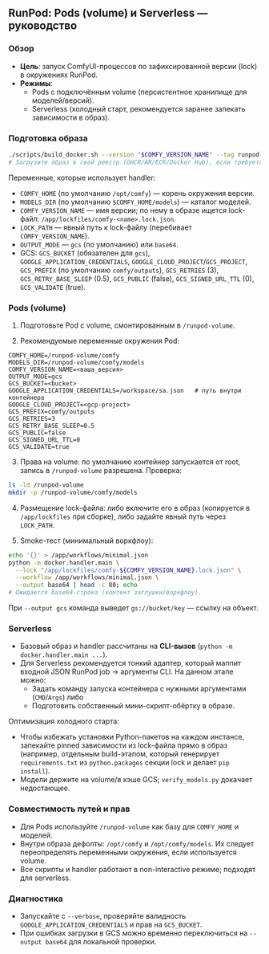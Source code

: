 ## RunPod: Pods (volume) и Serverless — руководство

### Обзор

-   **Цель**: запуск ComfyUI-процессов по зафиксированной версии (lock) в окружениях RunPod.
-   **Режимы**:
    -   Pods с подключённым volume (персистентное хранилище для моделей/версий).
    -   Serverless (холодный старт, рекомендуется заранее запекать зависимости в образ).

### Подготовка образа

```bash
./scripts/build_docker.sh --version "$COMFY_VERSION_NAME" --tag runpod-comfy:local
# Загрузите образ в свой реестр (GHCR/AR/ECR/Docker Hub), если требуется.
```

Переменные, которые использует handler:

-   `COMFY_HOME` (по умолчанию `/opt/comfy`) — корень окружения версии.
-   `MODELS_DIR` (по умолчанию `$COMFY_HOME/models`) — каталог моделей.
-   `COMFY_VERSION_NAME` — имя версии; по нему в образе ищется lock-файл: `/app/lockfiles/comfy-<name>.lock.json`.
-   `LOCK_PATH` — явный путь к lock-файлу (перебивает `COMFY_VERSION_NAME`).
-   `OUTPUT_MODE` — `gcs` (по умолчанию) или `base64`.
-   GCS: `GCS_BUCKET` (обязателен для `gcs`), `GOOGLE_APPLICATION_CREDENTIALS`, `GOOGLE_CLOUD_PROJECT`/`GCS_PROJECT`,
    `GCS_PREFIX` (по умолчанию `comfy/outputs`), `GCS_RETRIES` (3), `GCS_RETRY_BASE_SLEEP` (0.5), `GCS_PUBLIC` (false), `GCS_SIGNED_URL_TTL` (0), `GCS_VALIDATE` (true).

### Pods (volume)

1. Подготовьте Pod с volume, смонтированным в `/runpod-volume`.

2. Рекомендуемые переменные окружения Pod:

```text
COMFY_HOME=/runpod-volume/comfy
MODELS_DIR=/runpod-volume/comfy/models
COMFY_VERSION_NAME=<ваша_версия>
OUTPUT_MODE=gcs
GCS_BUCKET=<bucket>
GOOGLE_APPLICATION_CREDENTIALS=/workspace/sa.json   # путь внутри контейнера
GOOGLE_CLOUD_PROJECT=<gcp-project>
GCS_PREFIX=comfy/outputs
GCS_RETRIES=3
GCS_RETRY_BASE_SLEEP=0.5
GCS_PUBLIC=false
GCS_SIGNED_URL_TTL=0
GCS_VALIDATE=true
```

3. Права на volume: по умолчанию контейнер запускается от root, запись в `/runpod-volume` разрешена. Проверка:

```bash
ls -ld /runpod-volume
mkdir -p /runpod-volume/comfy/models
```

4. Размещение lock-файла: либо включите его в образ (копируется в `/app/lockfiles` при сборке), либо задайте явный путь через `LOCK_PATH`.

5. Smoke-тест (минимальный воркфлоу):

```bash
echo '{}' > /app/workflows/minimal.json
python -m docker.handler.main \
  --lock "/app/lockfiles/comfy-${COMFY_VERSION_NAME}.lock.json" \
  --workflow /app/workflows/minimal.json \
  --output base64 | head -c 80; echo
# Ожидается base64-строка (контент заглушки/воркфлоу).
```

При `--output gcs` команда выведет `gs://bucket/key` — ссылку на объект.

### Serverless

-   Базовый образ и handler рассчитаны на **CLI-вызов** (`python -m docker.handler.main ...`).
-   Для Serverless рекомендуется тонкий адаптер, который маппит входной JSON RunPod job → аргументы CLI.
    На данном этапе можно:
    -   Задать команду запуска контейнера с нужными аргументами (`CMD`/`Args`) либо
    -   Подготовить собственный мини-скрипт-обёртку в образе.

Оптимизация холодного старта:

-   Чтобы избежать установки Python-пакетов на каждом инстансе, запекайте pinned зависимости из lock-файла прямо в образ
    (например, отдельным build-этапом, который генерирует `requirements.txt` из `python.packages` секции lock и делает `pip install`).
-   Модели держите на volume/в кэше GCS; `verify_models.py` докачает недостающее.

### Совместимость путей и прав

-   Для Pods используйте `/runpod-volume` как базу для `COMFY_HOME` и моделей.
-   Внутри образа дефолты: `/opt/comfy` и `/opt/comfy/models`. Их следует переопределять переменными окружения, если используется volume.
-   Все скрипты и handler работают в non-interactive режиме; подходят для serverless.

### Диагностика

-   Запускайте с `--verbose`, проверяйте валидность `GOOGLE_APPLICATION_CREDENTIALS` и прав на `GCS_BUCKET`.
-   При ошибках загрузки в GCS можно временно переключиться на `--output base64` для локальной проверки.
